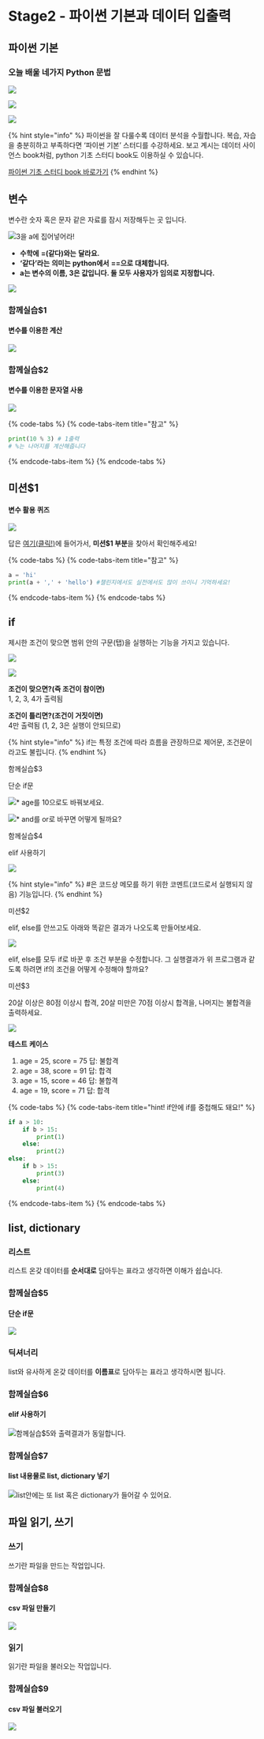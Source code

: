 # Stage2 - 파이썬 기본과 데이터 입출력

## 파이썬 기본

### 오늘 배울 네가지 Python 문법

![](../.gitbook/assets/image-4.png)

![](../.gitbook/assets/image-110.png)

![](../.gitbook/assets/image-78.png)

{% hint style="info" %}
파이썬을 잘 다룰수록 데이터 분석을 수월합니다. 복습, 자습을 충분히하고 부족하다면 ‘파이썬 기본’ 스터디를 수강하세요. 보고 계시는 데이터 사이언스 book처럼, python 기초 스터디 book도 이용하실 수 있습니다.

[파이썬 기초 스터디 book 바로가기](https://book.coalastudy.com/python-basic)
{% endhint %}

## 변수

변수란 숫자 혹은 문자 같은 자료를 잠시 저장해두는 곳 입니다.

![3&#xC744; a&#xC5D0; &#xC9D1;&#xC5B4;&#xB123;&#xC5B4;&#xB77C;!](../.gitbook/assets/image-141.png)

* **수학에** **=\(같다\)와는** **달라요.**
* **‘같다’라는** **의미는** **python에서** **==으로** **대체합니다.**
* **a는 변수의 이름, 3은 값입니다. 둘 모두 사용자가 임의로 지정합니다.**

![](../.gitbook/assets/image-314.png)

### 함께실습$1

#### 변수를 이용한 계산

![](../.gitbook/assets/image-148.png)

### 함께실습$2

#### 변수를 이용한 문자열 사용

![](../.gitbook/assets/image-219.png)

{% code-tabs %}
{% code-tabs-item title="참고" %}
```python
print(10 % 3) # 1출력
# %는 나머지를 계산해줍니다
```
{% endcode-tabs-item %}
{% endcode-tabs %}

## 미션$1

#### 변수 활용 퀴즈

![](../.gitbook/assets/image-209.png)

답은 [여기\(클릭!\)](https://github.com/coalastudy/data-science-lv1/blob/master/week2/stage2.ipynb)에 들어가서, **미션$1 부분**을 찾아서 확인해주세요!

{% code-tabs %}
{% code-tabs-item title="참고" %}
```python
a = 'hi'
print(a + ',' + 'hello') #챌린지에서도 실전에서도 많이 쓰이니 기억하세요!
```
{% endcode-tabs-item %}
{% endcode-tabs %}

## if

제시한 조건이 맞으면 범위 안의 구문\(탭\)을 실행하는 기능을 가지고 있습니다.

![](../.gitbook/assets/image-297.png)

![](../.gitbook/assets/image-223.png)

**조건이 맞으면?\(즉 조건이 참이면\)**  
1, 2, 3, 4가 출력됨

**조건이 틀리면?\(조건이 거짓이면\)**  
4만 출력됨 \(1, 2, 3은 실행이 안되므로\)

{% hint style="info" %}
if는 특정 조건에 따라 흐름을 관장하므로 제어문, 조건문이라고도 불립니다.
{% endhint %}

함께실습$3

단순 if문

![\* age&#xB97C; 10&#xC73C;&#xB85C;&#xB3C4; &#xBC14;&#xAFD4;&#xBCF4;&#xC138;&#xC694;.](../.gitbook/assets/image-121.png)

![\* and&#xB97C; or&#xB85C; &#xBC14;&#xAFB8;&#xBA74; &#xC5B4;&#xB5BB;&#xAC8C; &#xB420;&#xAE4C;&#xC694;?](../.gitbook/assets/image-198.png)

함께실습$4

elif 사용하기

![](../.gitbook/assets/image-2.png)

{% hint style="info" %}
\#은 코드상 메모를 하기 위한 코멘트\(코드로서 실행되지 않음\) 기능입니다.
{% endhint %}

미션$2

elif, else를 안쓰고도 아래와 똑같은 결과가 나오도록 만들어보세요.

![](../.gitbook/assets/image-289.png)

elif, else를 모두 if로 바꾼 후 조건 부분을 수정합니다. 그 실행결과가 위 프로그램과 같도록 하려면 if의 조건을 어떻게 수정해야 할까요?

미션$3

20살 이상은 80점 이상시 합격, 20살 미만은 70점 이상시 합격을, 나머지는 불합격을 출력하세요.

![](../.gitbook/assets/image-50.png)

**테스트** **케이스**

1. age = 25, score = 75  답: 불합격
2. age = 38, score = 91  답: 합격
3. age = 15, score = 46  답: 불합격
4. age = 19, score = 71  답: 합격

{% code-tabs %}
{% code-tabs-item title="hint! if안에 if를 중첩해도 돼요!" %}
```python
if a > 10:
    if b > 15:
        print(1)
    else:
        print(2)
else:
    if b > 15:
        print(3)
    else:
        print(4)
```
{% endcode-tabs-item %}
{% endcode-tabs %}

## list, dictionary

### 리스트

리스트 온갖 데이터를 **순서대로** 담아두는 표라고 생각하면 이해가 쉽습니다.

### 함께실습$5

#### 단순 if문

![](../.gitbook/assets/image-262.png)

### 딕셔너리

list와 유사하게 온갖 데이터를 **이름표**로 담아두는 표라고 생각하시면 됩니다.

### 함께실습$6

#### elif 사용하기

![&#xD568;&#xAED8;&#xC2E4;&#xC2B5;$5&#xC640; &#xCD9C;&#xB825;&#xACB0;&#xACFC;&#xAC00; &#xB3D9;&#xC77C;&#xD569;&#xB2C8;&#xB2E4;.](../.gitbook/assets/image-186.png)

### 함께실습$7

#### list 내용물로 list, dictionary 넣기

![list&#xC548;&#xC5D0;&#xB294; &#xB610; list &#xD639;&#xC740; dictionary&#xAC00; &#xB4E4;&#xC5B4;&#xAC08; &#xC218; &#xC788;&#xC5B4;&#xC694;.](../.gitbook/assets/image-143.png)

## 파일 읽기, 쓰기

### 쓰기

쓰기란 파일을 만드는 작업입니다.

### 함께실습$8

#### csv 파일 만들기

![](../.gitbook/assets/image-39.png)

### 읽기

읽기란 파일을 불러오는 작업입니다.

### 함께실습$9

#### csv 파일 불러오기

![](../.gitbook/assets/image-92.png)


